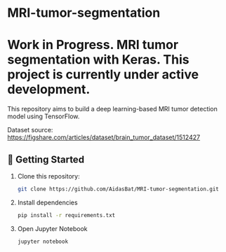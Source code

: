 # MRI-tumor-segmentation
# Work in Progress. MRI tumor segmentation with Keras. This project is currently under active development. 
This repository aims to build a deep learning-based MRI tumor detection model using TensorFlow.

Dataset source:
https://figshare.com/articles/dataset/brain_tumor_dataset/1512427

## 🚀 Getting Started
1. Clone this repository:
   ```bash
   git clone https://github.com/AidasBat/MRI-tumor-segmentation.git
   ```
2. Install dependencies
   ```bash
   pip install -r requirements.txt
   ```
4. Open Jupyter Notebook
   ```bash
   jupyter notebook
   ```
